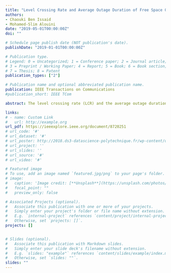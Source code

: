 ```yaml
---
title: "Level Crossing Rate and Average Outage Duration of Free Space Optical Links"
authors:
- Chaouki Ben Issaid
- Mohamed-Slim Alouini
date: "2019-05-01T00:00:00Z"
doi: ""

# Schedule page publish date (NOT publication's date).
publishDate: "2019-01-01T00:00:00Z"

# Publication type.
# Legend: 0 = Uncategorized; 1 = Conference paper; 2 = Journal article;
# 3 = Preprint / Working Paper; 4 = Report; 5 = Book; 6 = Book section;
# 7 = Thesis; 8 = Patent
publication_types: ["2"]

# Publication name and optional abbreviated publication name.
publication: IEEE Transactions on Communications
#publication_short: IEEE TCom

abstract: The level crossing rate (LCR) and the average outage duration (AOD) are two important second order statistics that allow a deeper understanding of the behavior of the channel. In this paper, we study these metrics in order to assess the performance of free space optical (FSO) communication links in the presence of weak atmospheric turbulence and rice-induced pointing errors. More specifically, we derive an integral and a Gauss-Laguerre quadrature representation for both the LCR and the AOD in the single hop case and for their respective bounds in the multihop case. Selected numerical simulations are presented to show the accuracy of the derived results and to study the effect of certain system parameters on these two performance metrics.

links:
# - name: Custom Link
#   url: http://example.org
url_pdf: https://ieeexplore.ieee.org/document/8720251
# url_code: '#'
# url_dataset: '#'
# url_poster: http://2018.ds3-datascience-polytechnique.fr/wp-content/uploads/2018/06/DS3-342.pdf
# url_project: ''
# url_slides: ''
# url_source: '#'
# url_video: '#'

# Featured image
# To use, add an image named `featured.jpg/png` to your page's folder.
# image:
#   caption: 'Image credit: [**Unsplash**](https://unsplash.com/photos/pLCdAaMFLTE)'
#   focal_point: ""
#   preview_only: false

# Associated Projects (optional).
#   Associate this publication with one or more of your projects.
#   Simply enter your project's folder or file name without extension.
#   E.g. `internal-project` references `content/project/internal-project/index.md`.
#   Otherwise, set `projects: []`.
projects: []


# Slides (optional).
#   Associate this publication with Markdown slides.
#   Simply enter your slide deck's filename without extension.
#   E.g. `slides: "example"` references `content/slides/example/index.md`.
#   Otherwise, set `slides: ""`.
slides: ""
---
```

